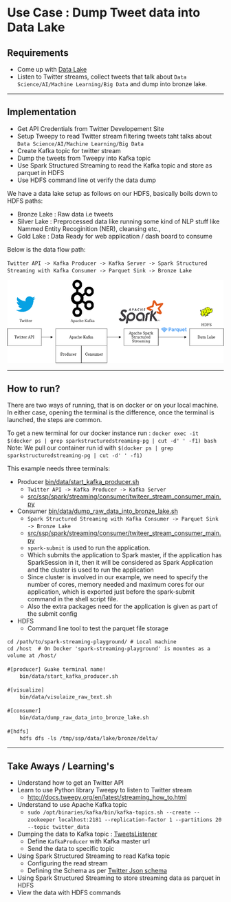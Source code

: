 # Use Case : Dump Tweet data into Data Lake

## Requirements  

- Come up with [Data Lake](https://aws.amazon.com/big-data/datalakes-and-analytics/what-is-a-data-lake/)  
- Listen to Twitter streams, collect tweets that talk about `Data Science/AI/Machine Learning/Big Data` and dump into bronze lake.

------------------------------------------------------------------------------------------------------------------------

## Implementation
  
- Get API Credentials from Twitter Developement Site  
- Setup Tweepy to read Twitter stream filtering tweets taht talks about `Data Science/AI/Machine Learning/Big Data`  
- Create Kafka topic for twitter stream  
- Dump the tweets from Tweepy into Kafka topic  
- Use Spark Structured Streaming to read the Kafka topic and store as parquet in HDFS  
- Use HDFS command line ot verify the data dump  

We have a data lake setup as follows on our HDFS, basically boils down to HDFS paths:  
- Bronze Lake : Raw data i.e tweets  
- Silver Lake : Preprocessed data like running some kind of NLP stuff like Nammed Entity Recoginition (NER), cleansing etc.,  
- Gold Lake   : Data Ready for web application / dash board to consume    


Below is the data flow path:

 
`Twitter API -> Kafka Producer -> Kafka Server -> Spark Structured Streaming with Kafka Consumer -> Parquet Sink -> Bronze Lake`

![](../drawio/1_dump_raw_tweets.png)

------------------------------------------------------------------------------------------------------------------------

## How to run?

There are two ways of running, that is on docker or on your local machine. In either case, opening the terminal
is the difference, once the terminal is launched, the steps are common. 

To get a new terminal for our docker instance run : `docker exec -it $(docker ps | grep sparkstructuredstreaming-pg | cut -d' ' -f1) bash`
Note: We pull our container run id with `$(docker ps | grep sparkstructuredstreaming-pg | cut -d' ' -f1)`

This example needs three terminals:

- Producer [bin/data/start_kafka_producer.sh](../../bin/data/start_kafka_producer.sh)
    - `Twitter API -> Kafka Producer -> Kafka Server`
    - [src/ssp/spark/streaming/consumer/twiteer_stream_consumer_main.py](../../src/ssp/spark/streaming/consumer/twiteer_stream_consumer_main.py)    
- Consumer [bin/data/dump_raw_data_into_bronze_lake.sh](../../bin/data/dump_raw_data_into_bronze_lake.sh)
    - `Spark Structured Streaming with Kafka Consumer -> Parquet Sink -> Bronze Lake`
    - [src/ssp/spark/streaming/consumer/twiteer_stream_consumer_main.py](../../src/ssp/spark/streaming/consumer/twiteer_stream_consumer_main.py)
    - `spark-submit` is used to run the application.
    - Which submits the application to Spark master, if the application has SparkSession in it, then it will
      be considered as Spark Application and the cluster is used to run the application
    - Since cluster is involved in our example, we need to specify the number of cores, memory needed and maximum cores for our application,
      which is exported just before the spark-submit command in the shell script file.
    - Also the extra packages need for the application is given as part of the submit config
- HDFS 
    - Command line tool to test the parquet file storage
    
```
cd /path/to/spark-streaming-playground/ # Local machine
cd /host  # On Docker 'spark-streaming-playground' is mountes as a volume at /host/

#[producer] Guake terminal name! 
    bin/data/start_kafka_producer.sh

#[visualize]
    bin/data/visulaize_raw_text.sh

#[consumer]
    bin/data/dump_raw_data_into_bronze_lake.sh

#[hdfs]
    hdfs dfs -ls /tmp/ssp/data/lake/bronze/delta/
```

------------------------------------------------------------------------------------------------------------------------

## Take Aways / Learning's 
- Understand how to get an Twitter API
- Learn to use Python library Tweepy to listen to Twitter stream
    - http://docs.tweepy.org/en/latest/streaming_how_to.html
- Understand to use Apache Kafka topic
    - `sudo /opt/binaries/kafka/bin/kafka-topics.sh --create --zookeeper localhost:2181 --replication-factor 1 --partitions 20 --topic twitter_data` 
- Dumping the data to Kafka topic : [TweetsListener](../../src/ssp/spark/streaming/consumer/twiteer_stream_consumer_main.py)
    - Define `KafkaProducer` with Kafka master url
    - Send the data to specific topic
- Using Spark Structured Streaming to read Kafka topic
    - Configuring the read stream
    - Defining the Schema as per [Twitter Json schema](https://developer.twitter.com/en/docs/tweets/data-dictionary/overview/tweet-object)
- Using Spark Structured Streaming to store streaming data as parquet in HDFS
- View the data with HDFS commands
    

